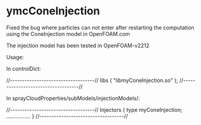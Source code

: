# ymcConeInjection
Fixed the bug where particles can not enter after restarting the computation using the ConeInjection model in OpenFOAM.com

The injection model has been tested in OpenFOAM-v2212

Usage:

In controlDict:

//-----------------------------------//
libs
(
    "libmyConeInjection.so"
);
//-----------------------------------//



In sprayCloudProperties/subModels/injectionModels/:

//-----------------------------------//
Injectors
{
    type       myConeInjection;
    ................
}
//-----------------------------------//

